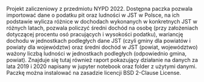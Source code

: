 Projekt zaliczeniowy z przedmiotu NYPD 2022.
Dostępna paczka pozwala importować dane o podatku pit oraz ludności w JST w Polsce, na ich podstawie wylicza różnice w dochodach wykonanych w konkretnych JST w różnych latach, pozwala policzyć średni dochód na osobę (przy założeniach dotyczącej procentu osó pracujących i wysokości podatku), wariancję dochodu w jednostkach podległych dane JST (czyli gminy dla powiatów i powiaty dla województw) oraz średni dochód w JST (powiat, województwo) ważony liczbą ludności w jednostkach podległych (odpowiednio gmina, powiat).
Znajduje się tutaj również raport pokazujący działanie na danych za lata 2019 i 2020 napisany w jupyter notebook oraz folder z użytymi danymi. Paczkę można instalować na zasadzie licencji BSD 2-Clause License.
